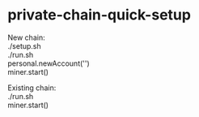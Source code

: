 # private-chain-quick-setup  
  
New chain:  
./setup.sh  
./run.sh  
personal.newAccount('')  
miner.start()  
  
Existing chain:  
./run.sh  
miner.start()  
